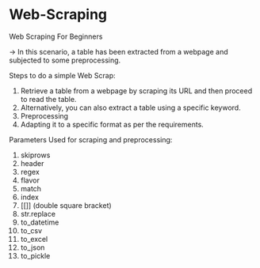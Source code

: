 # Web-Scraping
Web Scraping For Beginners

-> In this scenario, a table has been extracted from a webpage and subjected to some preprocessing.

Steps to do a simple Web Scrap:

1) Retrieve a table from a webpage by scraping its URL and then proceed to read the table.
2)  Alternatively, you can also extract a table using a specific keyword.
3) Preprocessing
4) Adapting it to a specific format as per the requirements.

Parameters Used for scraping and preprocessing: 
1) skiprows
2) header
3) regex
4) flavor
5) match
6) index
7) [[]] (double square bracket)
8) str.replace
9) to_datetime
10) to_csv
11) to_excel
12) to_json
13) to_pickle
        
           


